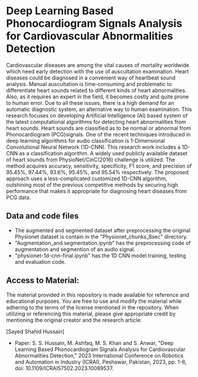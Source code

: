 # Deep Learning Based Phonocardiogram Signals Analysis for Cardiovascular Abnormalities Detection
Cardiovascular diseases are among the vital causes of mortality worldwide which need early detection with the use of auscultation examination. Heart diseases could be diagnosed in a convenient way of heartbeat sound analysis. Manual auscultation is time-consuming and problematic to differentiate heart sounds related to different kinds of heart abnormalities. Also, as it requires an expert in the field, it becomes costly and quite prone to human error. Due to all these issues, there is a high demand for an automatic diagnostic system, an alternative way to human examination. This research focuses on developing Artificial Intelligence (AI) based system of the latest computational algorithms for detecting heart abnormalities from heart sounds. Heart sounds are classified as 
to be normal or abnormal from Phonocardiogram (PCG)signals. One of the recent techniques introduced in deep 
learning algorithms for audio classification is 1-Dimensional Convolutional Neural Network (1D-CNN). This research work includes a 1D-CNN as a classification algorithm. A widely used publicly available dataset of heart sounds from PhysioNet/CinC(2016) challenge is utilized. The method acquires accuracy, sensitivity, specificity, F1 score, and precision of 95.45%, 97.44%, 93.6%, 95.45%, and 95.54% respectively. The proposed approach uses a less-complicated customized 1D-CNN algorithm, outshining most of the previous competitive methods by securing high performance that makes it appropriate for diagnosing heart diseases from PCG data.

## Data and code files
* The augmented and segmented dataset after preprocessing the original Physionet dataset is contain in the "Physionet_chunks_8sec" directory.  
* "Augmentation_and segmentation.ipynb" has the preprocessing code of augmentation and segmention of an audio signal.
* "physionet-1d-cnn-final.ipynb" has the 1D CNN model training, testing and evaluation code.

## Access to Material:
The material provided in this repository is made available for reference and educational purposes. You are free to use and modify the material while adhering to the terms of the license mentioned in the repository. When utilizing or referencing this material, please give appropriate credit by mentioning the original creator and the research article:

[Sayed Shahid Hussain]

* Paper: S. S. Hussain, M. Ashfaq, M. S. Khan and S. Anwar, "Deep Learning Based Phonocardiogram Signals Analysis for Cardiovascular Abnormalities Detection," 2023 International Conference on Robotics and Automation in Industry (ICRAI), Peshawar, Pakistan, 2023, pp. 1-6, doi: 10.1109/ICRAI57502.2023.10089537.
